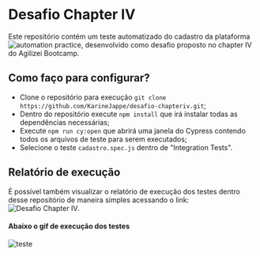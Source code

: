 # Desafio Chapter IV

Este repositório contém um teste automatizado do cadastro da plataforma ![automation practice](http://automationpractice.com), desenvolvido como desafio proposto no chapter IV do Agilizei Bootcamp.

## Como faço para configurar?

- Clone o repositório para execução `git clone https://github.com/KarineJappe/desafio-chapteriv.git`;
- Dentro do repositório execute `npm install` que irá instalar todas as dependências necessárias;
- Execute `npm run cy:open` que abrirá uma janela do Cypress contendo todos os arquivos de teste para serem executados;
- Selecione o teste `cadastro.spec.js` dentro de "Integration Tests".

## Relatório de execução

É possível também visualizar o relatório de execução dos testes dentro desse repositório de maneira simples acessando o link: ![Desafio Chapter IV](https://karinejappe.github.io/desafio-chapteriv/).

#### Abaixo o gif de execução dos testes
![teste](https://i.imgur.com/GzQ3NFa.gif)
